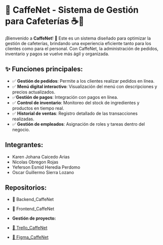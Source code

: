 
# 📌 **CaffeNet - Sistema de Gestión para Cafeterías ☕🍰**  

¡Bienvenido a **CaffeNet**! 🎉 Este es un sistema diseñado para optimizar la gestión de cafeterías, brindando una experiencia eficiente tanto para los clientes como para el personal. Con CaffeNet, la administración de pedidos, inventario y pagos se vuelve más ágil y organizada.  

## ✨ **Funciones principales:**  
- ✅ **Gestión de pedidos**: Permite a los clientes realizar pedidos en línea.
- ✅ **Menú digital interactivo**: Visualización del menú con descripciones y precios actualizados.  
- ✅**Gestión de pagos**: Integración con pagos en línea. 
- ✅ **Control de inventario**: Monitoreo del stock de ingredientes y productos en tiempo real.  
- ✅ **Historial de ventas**: Registro detallado de las transacciones realizadas.  
- ✅ **Gestión de empleados**: Asignación de roles y tareas dentro del negocio.  

## **Integrantes:**  
- Karen Johana Caicedo Arias 
- Nicolas Obregon Rojas
- Yeferson Esmid Heredia Perdomo
- Oscar Guillermo Sierra Lozano

## **Repositorios:**  
- 🔗 Backend_CaffeNet  
- 🔗 Frontend_CaffeNet  

- **Gestión de proyecto:**  
- [📌 Trello_CaffeNet ](https://trello.com/invite/b/67b490337309e8d18b829fed/ATTIe0f4a18270320b2fc8290b62c374cf4eD7F09D8C/caffenet)  
- [ 🎨 Figma_CaffeNet ](https://www.figma.com/design/zchBrwdLyr8EOXwXUHP09U/CaffeNet?node-id=0-1&m=dev&t=0Eztx6eVzBqb2k4d-1)
